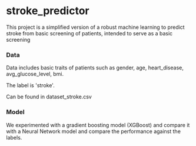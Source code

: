 # stroke_predictor

This project is a simplified version of a robust machine learning to predict stroke from basic screening of patients, intended to serve as a basic screening

### Data
Data includes basic traits of patients such as gender, age, heart_disease, avg_glucose_level, bmi.

The label is 'stroke'.

Can be found in dataset_stroke.csv

### Model
We experimented with a gradient boosting model (XGBoost) and compare it with a Neural Network model and compare the performance against the labels.